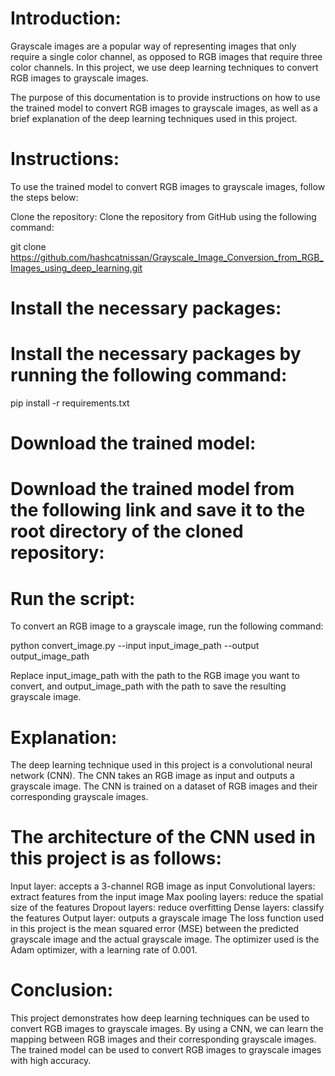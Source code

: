 # Introduction:
Grayscale images are a popular way of representing images that only require a single color channel, as opposed to RGB images that require three color channels. In this project, we use deep learning techniques to convert RGB images to grayscale images.

The purpose of this documentation is to provide instructions on how to use the trained model to convert RGB images to grayscale images, as well as a brief explanation of the deep learning techniques used in this project.

# Instructions:
To use the trained model to convert RGB images to grayscale images, follow the steps below:

Clone the repository:
Clone the repository from GitHub using the following command:

git clone https://github.com/hashcatnissan/Grayscale_Image_Conversion_from_RGB_Images_using_deep_learning.git

# Install the necessary packages:
# Install the necessary packages by running the following command:

pip install -r requirements.txt

# Download the trained model:
# Download the trained model from the following link and save it to the root directory of the cloned repository:


# Run the script:
To convert an RGB image to a grayscale image, run the following command:

python convert_image.py --input input_image_path --output output_image_path

Replace input_image_path with the path to the RGB image you want to convert, and output_image_path with the path to save the resulting grayscale image.

# Explanation:
The deep learning technique used in this project is a convolutional neural network (CNN). The CNN takes an RGB image as input and outputs a grayscale image. The CNN is trained on a dataset of RGB images and their corresponding grayscale images.

# The architecture of the CNN used in this project is as follows:

Input layer: accepts a 3-channel RGB image as input
Convolutional layers: extract features from the input image
Max pooling layers: reduce the spatial size of the features
Dropout layers: reduce overfitting
Dense layers: classify the features
Output layer: outputs a grayscale image
The loss function used in this project is the mean squared error (MSE) between the predicted grayscale image and the actual grayscale image. The optimizer used is the Adam optimizer, with a learning rate of 0.001.

# Conclusion:
This project demonstrates how deep learning techniques can be used to convert RGB images to grayscale images. By using a CNN, we can learn the mapping between RGB images and their corresponding grayscale images. The trained model can be used to convert RGB images to grayscale images with high accuracy.

